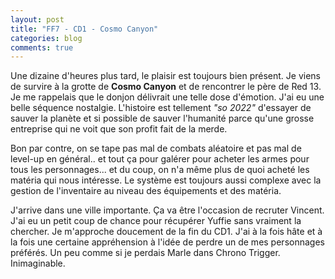 ```yaml
---
layout: post
title: "FF7 - CD1 - Cosmo Canyon"
categories: blog
comments: true
---
```


Une dizaine d'heures plus tard, le plaisir est toujours bien présent. Je viens de survire à la grotte de **Cosmo Canyon** et de rencontrer le père de Red 13. Je me rappelais que le donjon délivrait une telle dose d'émotion. J'ai eu une belle séquence nostalgie. L'histoire est tellement *"so 2022"* d'essayer de sauver la planète et si possible de sauver l'humanité parce qu'une grosse entreprise qui ne voit que son profit fait de la merde.

Bon par contre, on se tape pas mal de combats aléatoire et pas mal de level-up en général.. et tout ça pour galérer pour acheter les armes pour tous les personnages... et du coup, on n'a même plus de quoi acheté les matéria qui nous intéresse. Le système est toujours aussi complexe avec la gestion de l'inventaire au niveau des équipements et des matéria. 

J'arrive dans une ville importante. Ça va être l'occasion de recruter Vincent. J'ai eu un petit coup de chance pour récupérer Yuffie sans vraiment la chercher. Je m'approche doucement de la fin du CD1. J'ai à la fois hâte et à la fois une certaine appréhension à l'idée de perdre un de mes personnages préférés. Un peu comme si je perdais Marle dans Chrono Trigger. Inimaginable.

